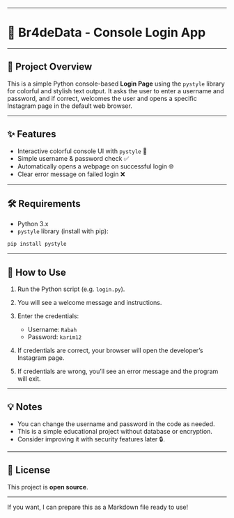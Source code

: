 

---

# 🔐 Br4deData - Console Login App

---

## 🚀 Project Overview

This is a simple Python console-based **Login Page** using the `pystyle` library for colorful and stylish text output.
It asks the user to enter a username and password, and if correct, welcomes the user and opens a specific Instagram page in the default web browser.

---

## ✨ Features

* Interactive colorful console UI with `pystyle` 🎨
* Simple username & password check ✅
* Automatically opens a webpage on successful login 🌐
* Clear error message on failed login ❌

---

## 🛠️ Requirements

* Python 3.x
* `pystyle` library (install with pip):

```bash
pip install pystyle
```

---

## 🎯 How to Use

1. Run the Python script (e.g. `login.py`).
2. You will see a welcome message and instructions.
3. Enter the credentials:

   * Username: `Rabah`
   * Password: `karim12`
4. If credentials are correct, your browser will open the developer’s Instagram page.
5. If credentials are wrong, you’ll see an error message and the program will exit.

---

## 💡 Notes

* You can change the username and password in the code as needed.
* This is a simple educational project without database or encryption.
* Consider improving it with security features later 🔒.

---

## 📄 License

This project is **open source**.

---

If you want, I can prepare this as a Markdown file ready to use!
